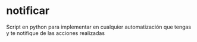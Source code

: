 # notificar
Script en python para implementar en cualquier automatización que tengas y te notifique de las acciones realizadas

